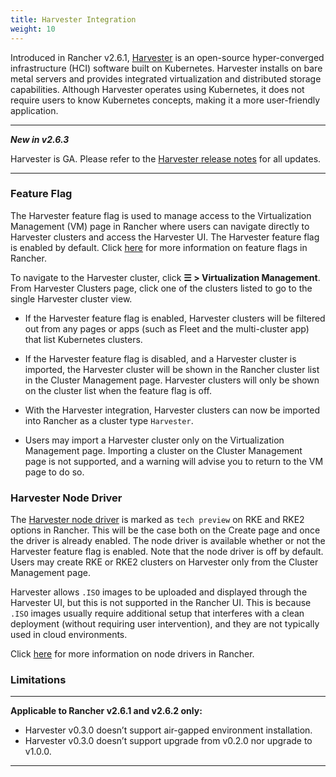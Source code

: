 ```yaml
---
title: Harvester Integration
weight: 10
---
```


Introduced in Rancher v2.6.1, [Harvester](https://docs.harvesterhci.io/) is an open-source hyper-converged infrastructure (HCI) software built on Kubernetes. Harvester installs on bare metal servers and provides integrated virtualization and distributed storage capabilities. Although Harvester operates using Kubernetes, it does not require users to know Kubernetes concepts, making it a more user-friendly application.

---
**_New in v2.6.3_**

Harvester is GA. Please refer to the [Harvester release notes](https://github.com/harvester/harvester/releases) for all updates.

---
### Feature Flag

The Harvester feature flag is used to manage access to the Virtualization Management (VM) page in Rancher where users can navigate directly to Harvester clusters and access the Harvester UI. The Harvester feature flag is enabled by default. Click [here](../../pages-for-subheaders/enable-experimental-features.md) for more information on feature flags in Rancher.

To navigate to the Harvester cluster, click **☰ > Virtualization Management**. From Harvester Clusters page, click one of the clusters listed to go to the single Harvester cluster view. 

* If the Harvester feature flag is enabled, Harvester clusters will be filtered out from any pages or apps (such as Fleet and the multi-cluster app) that list Kubernetes clusters.

* If the Harvester feature flag is disabled, and a Harvester cluster is imported, the Harvester cluster will be shown in the Rancher cluster list in the Cluster Management page. Harvester clusters will only be shown on the cluster list when the feature flag is off.

* With the Harvester integration, Harvester clusters can now be imported into Rancher as a cluster type `Harvester`. 

* Users may import a Harvester cluster only on the Virtualization Management page. Importing a cluster on the Cluster Management page is not supported, and a warning will advise you to return to the VM page to do so. 

### Harvester Node Driver

The [Harvester node driver](https://docs.harvesterhci.io/v0.3/rancher/node-driver/) is marked as `tech preview` on RKE and RKE2 options in Rancher. This will be the case both on the Create page and once the driver is already enabled. The node driver is available whether or not the Harvester feature flag is enabled. Note that the node driver is off by default. Users may create RKE or RKE2 clusters on Harvester only from the Cluster Management page.

Harvester allows `.ISO` images to be uploaded and displayed through the Harvester UI, but this is not supported in the Rancher UI. This is because `.ISO` images usually require additional setup that interferes with a clean deployment (without requiring user intervention), and they are not typically used in cloud environments.

Click [here](../../pages-for-subheaders/about-provisioning-drivers.md#node-drivers) for more information on node drivers in Rancher.

### Limitations

---
**Applicable to Rancher v2.6.1 and v2.6.2 only:**

- Harvester v0.3.0 doesn’t support air-gapped environment installation.
- Harvester v0.3.0 doesn’t support upgrade from v0.2.0 nor upgrade to v1.0.0.

---